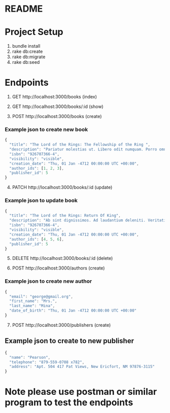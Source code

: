 # README

# Project Setup 

1. bundle install
2. rake db:create
3. rake db:migrate
4. rake db:seed

# Endpoints

1. GET http://localhost:3000/books (index)

2. GET http://localhost:3000/books/:id (show)

3. POST http://localhost:3000/books (create)
### Example json to create new book
```javascript
{
  "title": "The Lord of the Rings: The Fellowship of the Ring ",
  "description": "Pariatur molestias ut. Libero odit numquam. Porro omnis odio. Amet sed sunt. Ut doloremque voluptatibus. Harum voluptas facilis.",
  "isbn": "926707366-4",
  "visibility": "visible",
  "creation_date": "Thu, 01 Jan -4712 00:00:00 UTC +00:00",
  "author_ids": [1, 2, 3],
  "publisher_id": 5
}
```

4. PATCH http://localhost:3000/books/:id (update)
### Example json to update book 
```javascript
{
  "title": "The Lord of the Rings: Return Of King",
  "description": "Ab sint dignissimos. Ad laudantium deleniti. Veritatis doloremque animi. Voluptas esse sunt. Aliquam nulla iure. Eos est voluptatem.",
  "isbn": "926707366-4",
  "visibility": "visible",
  "creation_date": "Thu, 01 Jan -4712 00:00:00 UTC +00:00",
  "author_ids": [4, 5, 6],
  "publisher_id": 5
}
```

5. DELETE http://localhost:3000/books/:id (delete)

7. POST http://localhost:3000/authors (create)
### Example json to create new author
```javascript
{
  "email": "george@gmail.org",
  "first_name": "Mrs.",
  "last_name": "Mina",
  "date_of_birth": "Thu, 01 Jan -4712 00:00:00 UTC +00:00"
}
```
7. POST http://localhost:3000/publishers (create)
## Example json to create to new publisher
```javascript
{
  "name": "Pearson",
  "telephone": "879-559-0708 x782",
  "address": "Apt. 504 417 Pat Views, New Ericfort, NM 97876-3115"
}
```
# Note please use postman or similar program to test the endpoints


